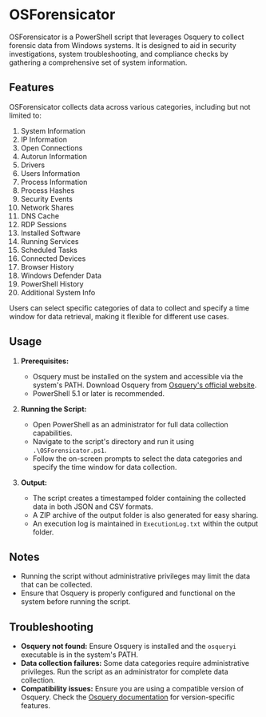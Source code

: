 
# OSForensicator

OSForensicator is a PowerShell script that leverages Osquery to collect forensic data from Windows systems. It is designed to aid in security investigations, system troubleshooting, and compliance checks by gathering a comprehensive set of system information.

## Features

OSForensicator collects data across various categories, including but not limited to:

1. System Information
2. IP Information
3. Open Connections
4. Autorun Information
5. Drivers
6. Users Information
7. Process Information
8. Process Hashes
9. Security Events
10. Network Shares
11. DNS Cache
12. RDP Sessions
13. Installed Software
14. Running Services
15. Scheduled Tasks
16. Connected Devices
17. Browser History
18. Windows Defender Data
19. PowerShell History
20. Additional System Info

Users can select specific categories of data to collect and specify a time window for data retrieval, making it flexible for different use cases.

## Usage

1. **Prerequisites:**
   - Osquery must be installed on the system and accessible via the system's PATH. Download Osquery from [Osquery's official website](https://osquery.io/downloads).
   - PowerShell 5.1 or later is recommended.

2. **Running the Script:**
   - Open PowerShell as an administrator for full data collection capabilities.
   - Navigate to the script's directory and run it using `.\OSForensicator.ps1`.
   - Follow the on-screen prompts to select the data categories and specify the time window for data collection.

3. **Output:**
   - The script creates a timestamped folder containing the collected data in both JSON and CSV formats.
   - A ZIP archive of the output folder is also generated for easy sharing.
   - An execution log is maintained in `ExecutionLog.txt` within the output folder.

## Notes

- Running the script without administrative privileges may limit the data that can be collected.
- Ensure that Osquery is properly configured and functional on the system before running the script.

## Troubleshooting

- **Osquery not found:** Ensure Osquery is installed and the `osqueryi` executable is in the system's PATH.
- **Data collection failures:** Some data categories require administrative privileges. Run the script as an administrator for complete data collection.
- **Compatibility issues:** Ensure you are using a compatible version of Osquery. Check the [Osquery documentation](https://osquery.readthedocs.io/en/stable/) for version-specific features.
